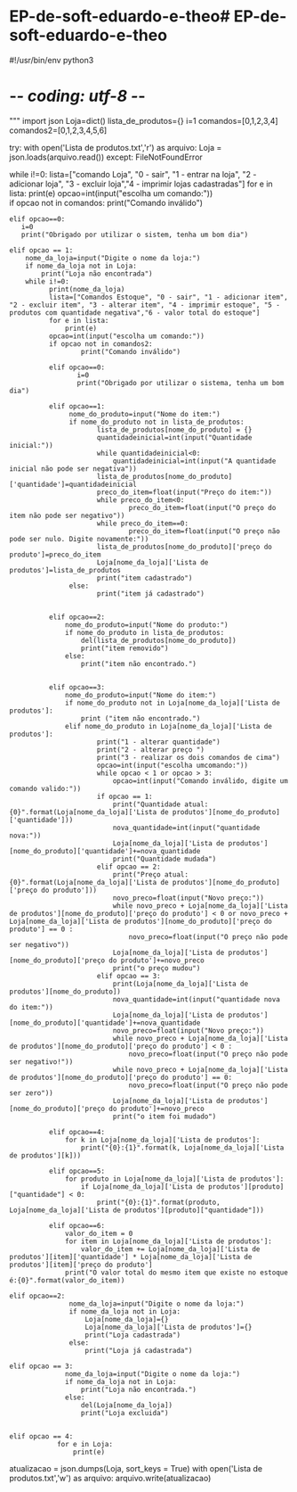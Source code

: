# EP-de-soft-eduardo-e-theo# EP-de-soft-eduardo-e-theo
#!/usr/bin/env python3
# -*- coding: utf-8 -*-
"""
import json
Loja=dict()
lista_de_produtos={}
i=1
comandos=[0,1,2,3,4]
comandos2=[0,1,2,3,4,5,6]

try:
    with open('Lista de produtos.txt','r') as arquivo:
        Loja = json.loads(arquivo.read())
except: FileNotFoundError
   
while i!=0:
    lista=["comando Loja", "0 - sair", "1 - entrar na loja", "2 - adicionar loja", "3 - excluir loja","4 - imprimir lojas cadastradas"]
    for e in lista:
        print(e)
    opcao=int(input("escolha um comando:"))       
    if opcao not in comandos:
        print("Comando inválido")

    elif opcao==0:
       i=0 
       print("Obrigado por utilizar o sistem, tenha um bom dia")

    elif opcao == 1:
        nome_da_loja=input("Digite o nome da loja:")
        if nome_da_loja not in Loja:
            print("Loja não encontrada")
        while i!=0:
              print(nome_da_loja)
              lista=["Comandos Estoque", "0 - sair", "1 - adicionar item", "2 - excluir item", "3 - alterar item", "4 - imprimir estoque", "5 - produtos com quantidade negativa","6 - valor total do estoque"]
              for e in lista:
                  print(e)
              opcao=int(input("escolha um comando:"))       
              if opcao not in comandos2:
                      print("Comando inválido")
 
              elif opcao==0:
                     i=0 
                     print("Obrigado por utilizar o sistema, tenha um bom dia")  
                     
              elif opcao==1:
                   nome_do_produto=input("Nome do item:")
                   if nome_do_produto not in lista_de_produtos: 
                          lista_de_produtos[nome_do_produto] = {}
                          quantidadeinicial=int(input("Quantidade inicial:"))
                          while quantidadeinicial<0:
                              quantidadeinicial=int(input("A quantidade inicial não pode ser negativa"))
                          lista_de_produtos[nome_do_produto]['quantidade']=quantidadeinicial    
                          preco_do_item=float(input("Preço do item:"))    
                          while preco_do_item<0:
                                  preco_do_item=float(input("O preço do item não pode ser negativo"))
                          while preco_do_item==0:
                                  preco_do_item=float(input("O preço não pode ser nulo. Digite novamente:"))
                          lista_de_produtos[nome_do_produto]['preço do produto']=preco_do_item
                          Loja[nome_da_loja]['Lista de produtos']=lista_de_produtos
                          print("item cadastrado")
                   else:
                          print("item já cadastrado")
      

              elif opcao==2:
                  nome_do_produto=input("Nome do produto:")
                  if nome_do_produto in lista_de_produtos:
                      del(lista_de_produtos[nome_do_produto])
                      print("item removido")
                  else:
                      print("item não encontrado.")  
          
         
              elif opcao==3:
                  nome_do_produto=input("Nome do item:")
                  if nome_do_produto not in Loja[nome_da_loja]['Lista de produtos']:
                      print ("item não encontrado.")
                  elif nome_do_produto in Loja[nome_da_loja]['Lista de produtos']:
                          print("1 - alterar quantidade")
                          print("2 - alterar preço ")
                          print("3 - realizar os dois comandos de cima")
                          opcao=int(input("escolha umcomando:"))
                          while opcao < 1 or opcao > 3:
                              opcao=int(input("Comando inválido, digite um comando valido:"))
                          if opcao == 1:
                              print("Quantidade atual:{0}".format(Loja[nome_da_loja]['Lista de produtos'][nome_do_produto]['quantidade']))
                              nova_quantidade=int(input("quantidade nova:"))
                              Loja[nome_da_loja]['Lista de produtos'][nome_do_produto]['quantidade']+=nova_quantidade
                              print("Quantidade mudada")
                          elif opcao == 2:
                              print("Preço atual:{0}".format(Loja[nome_da_loja]['Lista de produtos'][nome_do_produto]['preço do produto']))
                              novo_preco=float(input("Novo preço:"))
                              while novo_preco + Loja[nome_da_loja]['Lista de produtos'][nome_do_produto]['preço do produto'] < 0 or novo_preco + Loja[nome_da_loja]['Lista de produtos'][nome_do_produto]['preço do produto'] == 0 :
                                  novo_preco=float(input("O preço não pode ser negativo"))    
                              Loja[nome_da_loja]['Lista de produtos'][nome_do_produto]['preço do produto']+=novo_preco
                              print("o preço mudou")
                          elif opcao == 3:
                              print(Loja[nome_da_loja]['Lista de produtos'][nome_do_produto])
                              nova_quantidade=int(input("quantidade nova do item:"))
                              Loja[nome_da_loja]['Lista de produtos'][nome_do_produto]['quantidade']+=nova_quantidade
                              novo_preco=float(input("Novo preço:"))
                              while novo_preco + Loja[nome_da_loja]['Lista de produtos'][nome_do_produto]['preço do produto'] < 0 :
                                  novo_preco=float(input("O preço não pode ser negativo!"))
                              while novo_preco + Loja[nome_da_loja]['Lista de produtos'][nome_do_produto]['preço do produto'] == 0:
                                  novo_preco=float(input("O preço não pode ser zero"))
                              Loja[nome_da_loja]['Lista de produtos'][nome_do_produto]['preço do produto']+=novo_preco
                              print("o item foi mudado") 

              elif opcao==4:
                  for k in Loja[nome_da_loja]['Lista de produtos']:
                      print("{0}:{1}".format(k, Loja[nome_da_loja]['Lista de produtos'][k]))                               

              elif opcao==5:  
                  for produto in Loja[nome_da_loja]['Lista de produtos']:
                      if Loja[nome_da_loja]['Lista de produtos'][produto]["quantidade"] < 0:
                          print("{0}:{1}".format(produto, Loja[nome_da_loja]['Lista de produtos'][produto]["quantidade"]))

              elif opcao==6:
                  valor_do_item = 0
                  for item in Loja[nome_da_loja]['Lista de produtos']:
                      valor_do_item += Loja[nome_da_loja]['Lista de produtos'][item]['quantidade'] * Loja[nome_da_loja]['Lista de produtos'][item]['preço do produto']
                  print("O valor total do mesmo item que existe no estoque é:{0}".format(valor_do_item))                          

    elif opcao==2:
                   nome_da_loja=input("Digite o nome da loja:")
                   if nome_da_loja not in Loja:
                       Loja[nome_da_loja]={}
                       Loja[nome_da_loja]['Lista de produtos']={}
                       print("Loja cadastrada")
                   else:
                       print("Loja já cadastrada")

    elif opcao == 3:
                  nome_da_loja=input("Digite o nome da loja:")
                  if nome_da_loja not in Loja:
                      print("Loja não encontrada.")
                  else:
                      del(Loja[nome_da_loja])    
                      print("Loja excluida")             
             

    elif opcao == 4:
                for e in Loja:
                    print(e)
             
                                 
atualizacao = json.dumps(Loja, sort_keys = True)
with open('Lista de produtos.txt','w') as arquivo:
    arquivo.write(atualizacao)